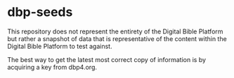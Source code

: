 # dbp-seeds

This repository does not represent the entirety of the Digital Bible Platform but rather a snapshot of data that is representative of the content within the Digital Bible Platform to test against.

The best way to get the latest most correct copy of information is by acquiring a key from dbp4.org.